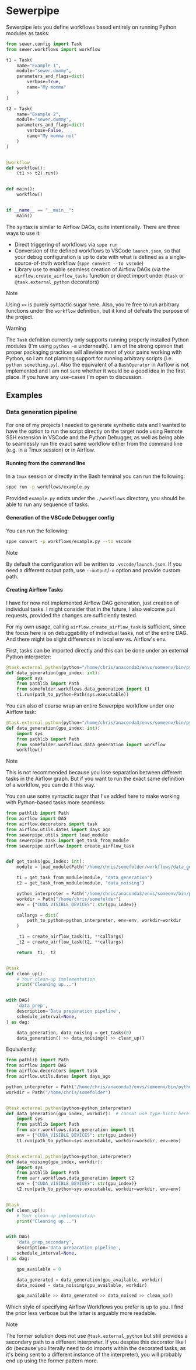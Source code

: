 # Sewerpipe

Sewerpipe lets you define workflows based entirely on running Python modules as tasks:


```python
from sewer.config import Task
from sewer.workflows import workflow

t1 = Task(
    name="Example 1",
    module="sewer.dummy",
    parameters_and_flags=dict(
        verbose=True,
        name="My momma"
    )
)

t2 = Task(
    name="Example 2",
    module="sewer.dummy",
    parameters_and_flags=dict(
        verbose=False,
        name="My momma not"
    )
)


@workflow
def workflow():
    (t1 >> t2).run()


def main():
    workflow()


if __name__ == "__main__":
    main()
```

The syntax is similar to Airflow DAGs, quite intentionally. There are three ways to use it:
- Direct triggering of workflows via `sppe run`
- Conversion of the defined workflows to VSCode `launch.json`, so that your debug configuration is up to date with what is defined as a single-source-of-truth workflow (`sppe convert --to vscode`)
- Library use to enable seamless creation of Airflow DAGs (via the `airflow.create_airflow_tasks` function or direct import under `@task` or `@task.external_python` decorators)

> [!note]
> Using `>>` is purely syntactic sugar here. Also, you're free to run arbitrary functions under the `workflow` definition, but it kind of defeats the purpose of the project.

> [!warning]
> The `Task` defnition currently only supports running properly installed Python modules (I'm using `python -m` underneath). I am of the strong opinion that proper packaging practices will alleviate most of your pains working with Python, so I am not planning support for running arbitrary scripts (i.e. `python something.py`). Also the equivalent of a `BashOperator` in Airflow is not implemented and I am not sure whether it would be a good idea in the first place. If you have any use-cases I'm open to discussion.


## Examples

### Data generation pipeline

For one of my projects I needed to generate synthetic data and I wanted to have the option to run the script directly on the target node using Remote SSH extension in VSCode and the Python Debugger, as well as being able to seamlessly run the exact same workflow either from the command line (e.g. in a Tmux session) or in Airflow.

#### Running from the command line

In a `tmux` session or directly in the Bash terminal you can run the following:

```bash
sppe run -p workflows/example.py
```

Provided `example.py` exists under the `./workflows` directory, you should be able to run any sequence of tasks.

#### Generation of the VSCode Debugger config

You can run the following:

```bash
sppe convert -p workflows/example.py --to vscode
```

> [!note]
> By default the configuration will be written to `.vscode/launch.json`. If you need a different output path, use `--output`/`-o` option and provide custom path.

#### Creating Airflow Tasks

I have for now not implemented Airflow DAG generation, just creation of individual tasks. I might consider that in the future, I also welcome pull requests, provided the changes are sufficiently tested.

For my own usage, calling `airflow.create_airflow_task` is sufficient, since the focus here is on debuggability of individual tasks, not of the entire DAG. And there might be slight differences in local env vs. Airflow's env.

First, tasks can be imported directly and this can be done under an external Python interpreter:

```python
@task.external_python(python="/home/chris/anaconda3/envs/someenv/bin/python")
def data_generation(gpu_index: int):
    import sys
    from pathlib import Path
    from somefolder.workflows.data_generation import t1
    t1.run(path_to_python=Path(sys.executable))
```

You can also of course wrap an entire Sewerpipe workflow under one Airflow task:

```python
@task.external_python(python="/home/chris/anaconda3/envs/someenv/bin/python")
def data_generation(gpu_index: int):
    import sys
    from pathlib import Path
    from somefolder.workflows.data_generation import workflow
    workflow()
```

> [!note]
> This is not recommended because you lose separation between different tasks in the Airflow graph. But if you want to run the exact same definition of a workflow, you can do it this way.

You can use some syntactic sugar that I've added here to make working with Python-based tasks more seamless:

```python
from pathlib import Path
from airflow import DAG
from airflow.decorators import task
from airflow.utils.dates import days_ago
from sewerpipe.utils import load_module
from sewerpipe.task import get_task_from_module
from sewerpipe.airflow import create_airflow_task


def get_tasks(gpu_index: int):
    module = load_module(Path("/home/chris/somefolder/workflows/data_generation.py"))

    t1 = get_task_from_module(module, "data_generation")
    t2 = get_task_from_module(module, "data_noising")

    python_interpreter = Path("/home/chris/anaconda3/envs/someenv/bin/python")
    workdir = Path("/home/chris/somefolder")
    env = {"CUDA_VISIBLE_DEVICES": str(gpu_index)}

    callargs = dict(
        path_to_python=python_interpreter, env=env, workdir=workdir
    )

    _t1 = create_airflow_task(t1, **callargs)
    _t2 = create_airflow_task(t2, **callargs)

    return _t1, _t2


@task
def clean_up():
    # Your clean-up implementation
    print("Cleaning up...")


with DAG(
    'data_prep',
    description='Data preparation pipeline',
    schedule_interval=None,
) as dag:

    data_generation, data_noising = get_tasks(0)
    data_generation() >> data_noising() >> clean_up()
```

Equivalently:


```python
from pathlib import Path
from airflow import DAG
from airflow.decorators import task
from airflow.utils.dates import days_ago

python_interpreter = Path("/home/chris/anaconda3/envs/someenv/bin/python")
workdir = Path("/home/chris/somefolder")


@task.external_python(python=python_interpreter)
def data_generation(gpu_index, workdir):  # cannot use type-hints here!
    import sys
    from pathlib import Path
    from uarr.workflows.data_generation import t1
    env = {"CUDA_VISIBLE_DEVICES": str(gpu_index)}
    t1.run(path_to_python=sys.executable, workdir=workdir, env=env)


@task.external_python(python=python_interpreter)
def data_noising(gpu_index, workdir):
    import sys
    from pathlib import Path
    from uarr.workflows.data_generation import t2
    env = {"CUDA_VISIBLE_DEVICES": str(gpu_index)}
    t2.run(path_to_python=sys.executable, workdir=workdir, env=env)


@task
def clean_up():
    # Your clean-up implementation
    print("Cleaning up...")


with DAG(
    'data_prep_secondary',
    description='Data preparation pipeline',
    schedule_interval=None,
) as dag:

    gpu_available = 0

    data_generated = data_generation(gpu_available, workdir)
    data_noised = data_noising(gpu_available, workdir)

    gpu_available >> data_generated >> data_noised >> clean_up()
```

Which style of specifying Airflow Workflows you prefer is up to you. I find the prior less verbose but the latter is arguably more readable.

> [!note]
> The former solution does not use `@task.external_python` but still provides a secondary path to a different interpreter. If you despise this decorator like I do (because you literally need to do imports within the decorated tasks, as it's being sent to a different instance of the interpreter), you will probably end up using the former pattern more.
